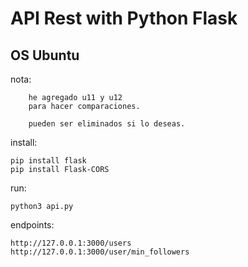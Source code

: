 # API Rest with Python Flask
## OS Ubuntu

nota:
```
    he agregado u11 y u12
    para hacer comparaciones.

    pueden ser eliminados si lo deseas.
```

install:
```
pip install flask
pip install Flask-CORS
```

run:
```
python3 api.py
```

endpoints:
```
http://127.0.0.1:3000/users
http://127.0.0.1:3000/user/min_followers
```